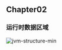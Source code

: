 ## Chapter02

### 运行时数据区域
![jvm-structure-min](https://www.wailian.work/images/2018/11/01/jvm-structure-min.png)
